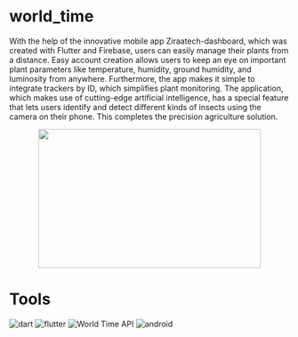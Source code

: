 # world_time
With the help of the innovative mobile app Ziraatech-dashboard, which was created with Flutter and Firebase, users can easily manage their plants from a distance. Easy account creation allows users to keep an eye on important plant parameters like temperature, humidity, ground humidity, and luminosity from anywhere. Furthermore, the app makes it simple to integrate trackers by ID, which simplifies plant monitoring. The application, which makes use of cutting-edge artificial intelligence, has a special feature that lets users identify and detect different kinds of insects using the camera on their phone. This completes the precision agriculture solution.

<div align="center">
  <img src="https://github.com/ChelghoumMohammedWassim/world_time-app/assets/101805975/928011b4-9f6e-4107-bc15-1b1b463af754" width="400" height="250" />
</div>


# Tools
![dart](https://img.shields.io/badge/Dart-0175C2?style=for-the-badge&logo=dart&logoColor=white)
![flutter](	https://img.shields.io/badge/Flutter-02569B?style=for-the-badge&logo=flutter&logoColor=white)
![World Time API](https://img.shields.io/badge/World_Time_API-%23039BE5.svg?style=for-the-badge&logo=WorldTimeAPI)
![android](https://img.shields.io/badge/Android-3DDC84?style=for-the-badge&logo=android&logoColor=white)
